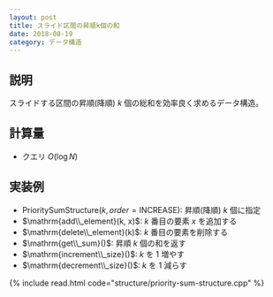 ```yaml
---
layout: post
title: スライド区間の昇順k個の和
date: 2018-08-19
category: データ構造
---
```


## 説明
スライドする区間の昇順(降順) $k$ 個の総和を効率良く求めるデータ構造。

## 計算量
* クエリ $O(\log N)$

## 実装例

* $\mathrm{PrioritySumStructure}(k, order = \mathrm{INCREASE})$: 昇順(降順) $k$ 個に指定
* $\mathrm{add\\_element}(k, x)$: $k$ 番目の要素 $x$ を追加する
* $\mathrm{delete\\_element}(k)$: $k$ 番目の要素を削除する
* $\mathrm{get\\_sum}()$: 昇順 $k$ 個の和を返す
* $\mathrm{increment\\_size}()$: $k$ を $1$ 増やす
* $\mathrm{decrement\\_size}()$: $k$ を $1$ 減らす


{% include read.html  code="structure/priority-sum-structure.cpp" %}
